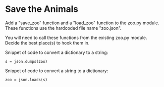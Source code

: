 # Save the Animals

Add a "save_zoo" function and a "load_zoo" function to the zoo.py module. These functions use the
hardcoded file name "zoo.json".

You will need to call these functions from the existing zoo.py module. Decide the best
place(s) to hook them in.

Snippet of code to convert a dictionary to a string:
```
s = json.dumps(zoo)
```

Snippet of code to convert a string to a dictionary:
```
zoo = json.loads(s)
```